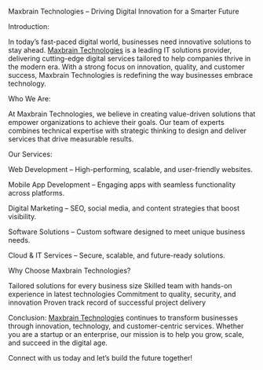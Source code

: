 Maxbrain Technologies – Driving Digital Innovation for a Smarter Future

Introduction:

In today’s fast-paced digital world, businesses need innovative solutions to stay ahead. [Maxbrain Technologies](https://themaxbrain.com) is a leading IT solutions provider, delivering cutting-edge digital services tailored to help companies thrive in the modern era. With a strong focus on innovation, quality, and customer success, Maxbrain Technologies is redefining the way businesses embrace technology.

Who We Are:

At Maxbrain Technologies, we believe in creating value-driven solutions that empower organizations to achieve their goals. Our team of experts combines technical expertise with strategic thinking to design and deliver services that drive measurable results.

Our Services:

Web Development – High-performing, scalable, and user-friendly websites.

Mobile App Development – Engaging apps with seamless functionality across platforms.

Digital Marketing – SEO, social media, and content strategies that boost visibility.

Software Solutions – Custom software designed to meet unique business needs.

Cloud & IT Services – Secure, scalable, and future-ready solutions.

Why Choose Maxbrain Technologies?

Tailored solutions for every business size
Skilled team with hands-on experience in latest technologies
Commitment to quality, security, and innovation
Proven track record of successful project delivery

Conclusion:
[Maxbrain Technologies](https://themaxbrain.com) continues to transform businesses through innovation, technology, and customer-centric services. Whether you are a startup or an enterprise, our mission is to help you grow, scale, and succeed in the digital age.

Connect with us today and let’s build the future together!
